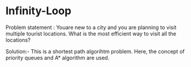 # Infinity-Loop
Problem statement : Youare new to a city and you are planning to visit multiple tourist locations. 
What is the most efficient way to visit all the locations?

Solution:- This is a shortest path algorihtm problem. Here, the concept of priority queues and A* algorithm are used.
